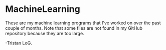 # MachineLearning
These are my machine learning programs that I've worked on over the past couple of months. Note that some files are not found in my GitHub repository because they are too large. 

-Tristan LoG.
